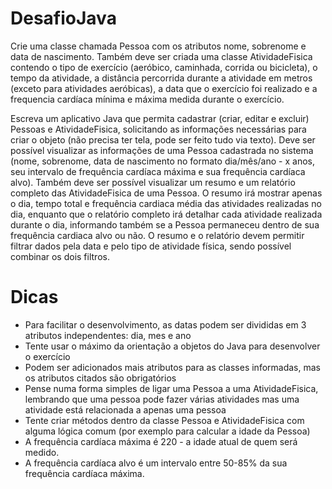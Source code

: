 # DesafioJava

Crie uma classe chamada Pessoa com os atributos nome, sobrenome e data de nascimento. Também deve ser criada uma classe AtividadeFisica contendo o tipo de exercício (aeróbico, caminhada, corrida ou bicicleta), o tempo da atividade, a distância percorrida durante a atividade em metros (exceto para atividades aeróbicas), a data que o exercício foi realizado e a frequencia cardíaca mínima e máxima medida durante o exercício.

Escreva um aplicativo Java que permita cadastrar (criar, editar e excluir) Pessoas e AtividadeFisica, solicitando as informações necessárias para criar o objeto (não precisa ter tela, pode ser feito tudo via texto). Deve ser possível visualizar as informações de uma Pessoa cadastrada no sistema (nome, sobrenome, data de nascimento no formato dia/mês/ano - x anos, seu intervalo de frequência cardíaca máxima e sua frequência cardíaca alvo). Também deve ser possível visualizar um resumo e um relatório completo das AtividadeFisica de uma Pessoa. O resumo irá mostrar apenas o dia, tempo total e frequência cardiaca média das atividades realizadas no dia, enquanto que o relatório completo irá detalhar cada atividade realizada durante o dia, informando também se a Pessoa permaneceu dentro de sua frequência cardiaca alvo ou não. O resumo e o relatório devem permitir filtrar dados pela data e pelo tipo de atividade física, sendo possível combinar os dois filtros.

# Dicas
- Para facilitar o desenvolvimento, as datas podem ser divididas em 3 atributos independentes: dia, mes e ano
- Tente usar o máximo da orientação a objetos do Java para desenvolver o exercício
- Podem ser adicionados mais atributos para as classes informadas, mas os atributos citados são obrigatórios
- Pense numa forma simples de ligar uma Pessoa a uma AtividadeFisica, lembrando que uma pessoa pode fazer várias atividades mas uma atividade está relacionada a apenas uma pessoa
- Tente criar métodos dentro da classe Pessoa e AtividadeFisica com alguma lógica comum (por exemplo para calcular a idade da Pessoa)
- A frequência cardíaca máxima é 220 - a idade atual de quem será medido.
- A frequência cardíaca alvo é um intervalo entre 50-85% da sua frequência cardíaca máxima.
